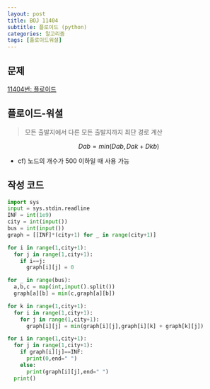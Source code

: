 ```yaml
---
layout: post
title: BOJ 11404
subtitle: 플로이드 (python)
categories: 알고리즘
tags: [플로이드워셜]
---
```


문제
---
[11404번: 플로이드](https://www.acmicpc.net/problem/11404)

플로이드-워셜
---
> 모든 출발지에서 다른 모든 출발지까지 최단 경로 계산 
  
$$Dab = min(Dab,Dak+Dkb)$$   
- cf) 노드의 개수가 500 이하일 때 사용 가능   


작성 코드
---
```python
import sys
input = sys.stdin.readline
INF = int(1e9)
city = int(input())
bus = int(input())
graph = [[INF]*(city+1) for _ in range(city+1)]

for i in range(1,city+1):
  for j in range(1,city+1):
    if i==j:
      graph[i][j] = 0

for _ in range(bus):
  a,b,c = map(int,input().split())
  graph[a][b] = min(c,graph[a][b])

for k in range(1,city+1):
  for i in range(1,city+1):
    for j in range(1,city+1):
      graph[i][j] = min(graph[i][j],graph[i][k] + graph[k][j])

for i in range(1,city+1):
  for j in range(1,city+1):
    if graph[i][j]==INF:
      print(0,end=" ")
    else:
      print(graph[i][j],end=" ")
  print()
```